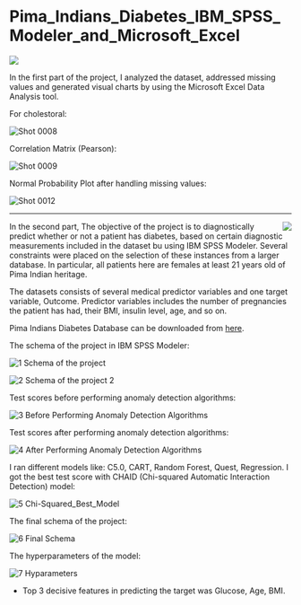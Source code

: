 # Pima_Indians_Diabetes_IBM_SPSS_Modeler_and_Microsoft_Excel

<img src="https://miro.medium.com/v2/resize:fit:1100/format:webp/1*56ACHLa7d4YEXlfumEXkmg.jpeg">

In the first part of the project, I analyzed the dataset, addressed missing values and generated visual charts by using the Microsoft Excel Data Analysis tool.

For cholestoral:

![Shot 0008](https://user-images.githubusercontent.com/122119114/224883838-d6edc915-6c93-49f6-987c-a0cb55284194.png)

Correlation Matrix (Pearson):

![Shot 0009](https://user-images.githubusercontent.com/122119114/224884299-62a449d0-ee46-4e61-9a47-3d0379fbc26a.png)

Normal Probability Plot after handling missing values:

![Shot 0012](https://user-images.githubusercontent.com/122119114/224884500-ad8a2087-3c8c-457e-b8cb-722f73074c04.png)

---
<img align=right src="https://jupiter-analytics.com/wp-content/uploads/2021/02/ibm_spss_modeler_logo.jpg">


In the second part, The objective of the project is to diagnostically predict whether or not a patient has diabetes, based on certain diagnostic measurements included in the dataset bu using IBM SPSS Modeler. Several constraints were placed on the selection of these instances from a larger database. In particular, all patients here are females at least 21 years old of Pima Indian heritage.



The datasets consists of several medical predictor variables and one target variable, Outcome. Predictor variables includes the number of pregnancies the patient has had, their BMI, insulin level, age, and so on.

Pima Indians Diabetes Database can be downloaded from [here](https://www.kaggle.com/datasets/uciml/pima-indians-diabetes-database).



The schema of the project in IBM SPSS Modeler:

![1  Schema of the project](https://user-images.githubusercontent.com/122119114/224886276-5a0b486c-bb25-4893-a74c-4ef0f6ed804e.jpg)

![2  Schema of the project 2](https://user-images.githubusercontent.com/122119114/224886279-68c9726b-7f8c-4fcb-ab0a-8ba0ebf75e74.jpg)

Test scores before performing anomaly detection algorithms:

![3  Before Performing Anomaly Detection Algorithms](https://user-images.githubusercontent.com/122119114/224886589-d6b08557-c8ee-4361-8904-3badca027d3f.jpg)

Test scores after performing anomaly detection algorithms:

![4  After Performing Anomaly Detection Algorithms](https://user-images.githubusercontent.com/122119114/224886669-7d214038-9d6e-4d53-aee3-2a4b7e17273b.jpg)

I ran different models like: C5.0, CART, Random Forest, Quest, Regression. I got the best test score with CHAID (Chi-squared Automatic Interaction Detection) model:

![5  Chi-Squared_Best_Model](https://user-images.githubusercontent.com/122119114/224886963-50f185fe-c242-4b75-8d38-db78bc13a548.jpg)

The final schema of the project:

![6  Final Schema](https://user-images.githubusercontent.com/122119114/224887006-68af31a4-4681-4c7f-b13b-69c9ad590704.jpg)

The hyperparameters of the model:



![7  Hyparameters](https://user-images.githubusercontent.com/122119114/224887098-579571ee-e0ca-4ebd-bad2-c72b5acbd1b8.jpg)

- Top 3 decisive features in predicting the target was Glucose, Age, BMI. 
